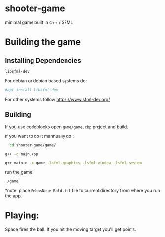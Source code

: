 # shooter-game
minimal game built in c++ / SFML

# Building the game
## Installing Dependencies
`libsfml-dev`

For debian or debian based systems do:
```sh
#apt install libsfml-dev
```
For other systems follow https://www.sfml-dev.org/

## Building
If you use codeblocks open `game/game.cbp` project and build.

If you want to do it mannually do :
```sh
  cd shooter-game/game/
```
```sh
g++ -c main.cpp
```
```sh
g++ main.o -o game -lsfml-graphics -lsfml-window -lsfml-system
```
run the game
```
./game
```

*note: place `BebasNeue Bold.ttf` file to current directory from where you run the app.
# Playing:
Space fires the ball. If you hit the moving target you'll get points.


